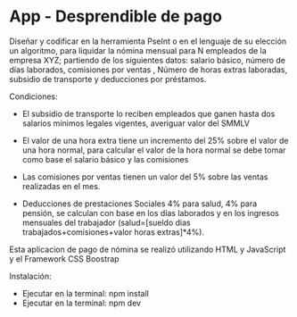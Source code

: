 # App - Desprendible de pago

Diseñar y codificar en la herramienta PseInt o en el lenguaje de su elección un algoritmo, para liquidar la nómina mensual para N empleados de la empresa XYZ; partiendo de los siguientes datos: salario básico, número de días laborados, comisiones por ventas , Número de horas extras laboradas, subsidio de transporte y deducciones por préstamos.

Condiciones:
* El subsidio de transporte lo reciben empleados que ganen hasta dos salarios mínimos legales vigentes, averiguar valor del SMMLV

* El valor de una hora extra tiene un incremento del 25% sobre el valor de una hora normal, para calcular el valor de la hora normal se debe tomar como base el salario básico y las comisiones

* Las comisiones por ventas tienen un valor del 5% sobre las ventas realizadas en el mes.

* Deducciones de prestaciones Sociales 4% para salud, 4% para pensión, se calculan con base en los días laborados y en los ingresos mensuales del trabajador (salud=[sueldo dias trabajados+comisiones+valor horas extras]*4%).


Esta aplicacion de pago de nómina se realizó utilizando HTML y JavaScript y el Framework CSS Boostrap 

Instalación:
* Ejecutar en la terminal: npm install
* Ejecutar en la terminal: npm dev

